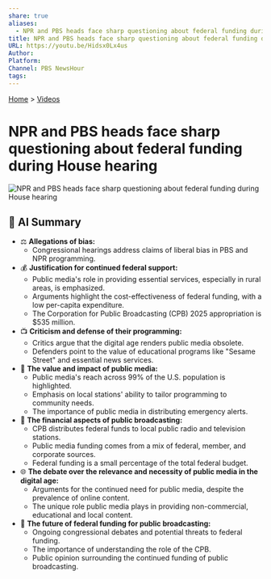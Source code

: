 ```yaml
---
share: true
aliases:
  - NPR and PBS heads face sharp questioning about federal funding during House hearing
title: NPR and PBS heads face sharp questioning about federal funding during House hearing
URL: https://youtu.be/Hidsx0Lx4us
Author: 
Platform: 
Channel: PBS NewsHour
tags: 
---
```

[Home](../index.md) > [Videos](./index.md)  
# NPR and PBS heads face sharp questioning about federal funding during House hearing  
![NPR and PBS heads face sharp questioning about federal funding during House hearing](https://youtu.be/Hidsx0Lx4us)  
  
## 🤖 AI Summary  
* ⚖️ **Allegations of bias:**  
    * Congressional hearings address claims of liberal bias in PBS and NPR programming.  
* 💰 **Justification for continued federal support:**  
    * Public media's role in providing essential services, especially in rural areas, is emphasized.  
    * Arguments highlight the cost-effectiveness of federal funding, with a low per-capita expenditure.  
    * The Corporation for Public Broadcasting (CPB) 2025 appropriation is $535 million.  
* 📺 **Criticism and defense of their programming:**  
    * Critics argue that the digital age renders public media obsolete.  
    * Defenders point to the value of educational programs like "Sesame Street" and essential news services.  
* 📢 **The value and impact of public media:**  
    * Public media's reach across 99% of the U.S. population is highlighted.  
    * Emphasis on local stations' ability to tailor programming to community needs.  
    * The importance of public media in distributing emergency alerts.  
* 💸 **The financial aspects of public broadcasting:**  
    * CPB distributes federal funds to local public radio and television stations.  
    * Public media funding comes from a mix of federal, member, and corporate sources.  
    * Federal funding is a small percentage of the total federal budget.  
* 🌐 **The debate over the relevance and necessity of public media in the digital age:**  
    * Arguments for the continued need for public media, despite the prevalence of online content.  
    * The unique role public media plays in providing non-commercial, educational and local content.  
* 🔮 **The future of federal funding for public broadcasting:**  
    * Ongoing congressional debates and potential threats to federal funding.  
    * The importance of understanding the role of the CPB.  
    * Public opinion surrounding the continued funding of public broadcasting.  
